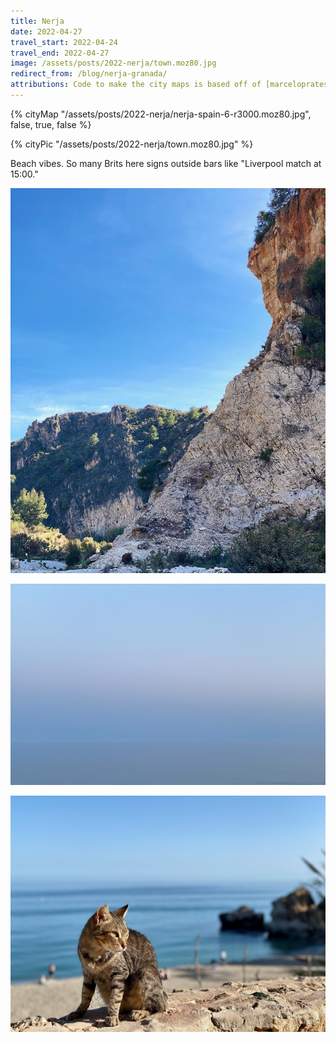 ```yaml
---
title: Nerja
date: 2022-04-27
travel_start: 2022-04-24
travel_end: 2022-04-27
image: /assets/posts/2022-nerja/town.moz80.jpg
redirect_from: /blog/nerja-granada/
attributions: Code to make the city maps is based off of [marceloprates/prettymaps](https://github.com/marceloprates/prettymaps/). Data for all maps &copy; OpenStreetMap contributors (ODbL).
---
```


{% cityMap "/assets/posts/2022-nerja/nerja-spain-6-r3000.moz80.jpg", false, true, false  %}

{% cityPic "/assets/posts/2022-nerja/town.moz80.jpg" %}

Beach vibes. So many Brits here signs outside bars like "Liverpool match at 15:00."

![](/assets/posts/2022-nerja/rock.moz80.jpg)

![](/assets/posts/2022-nerja/horizon.moz80.jpg)

![](/assets/posts/2022-nerja/cat.moz80.jpg)
